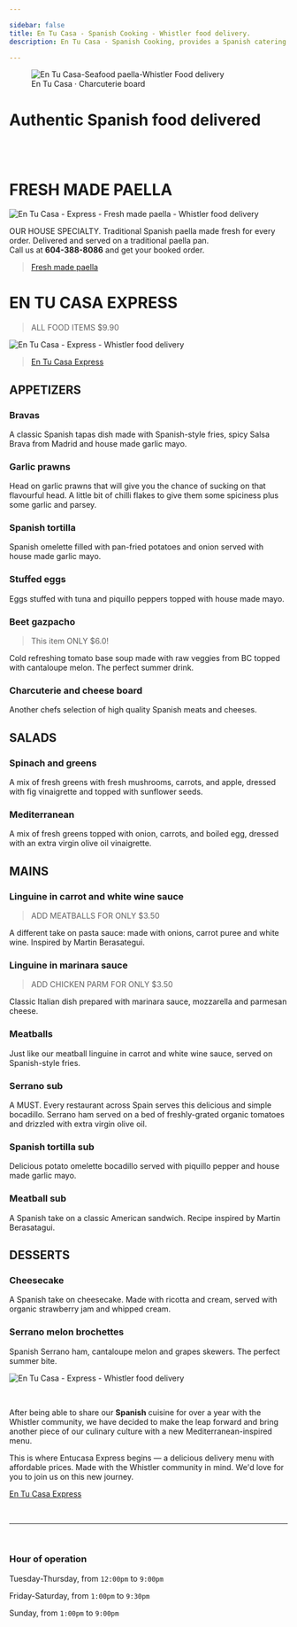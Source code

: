```yaml
---

sidebar: false
title: En Tu Casa - Spanish Cooking - Whistler food delivery.
description: En Tu Casa - Spanish Cooking, provides a Spanish catering service along the Sea to Sky corridor, and a daily food delivery services within Whistler.

---
```

<figure class="full-width-img">
  <img src="/img/home/home-header.jpg" alt="En Tu Casa-Seafood paella-Whistler Food delivery">
  <figcaption>En Tu Casa · Charcuterie board</figcaption>
</figure>

# Authentic Spanish food delivered

<br>
<CallButton/>
<br>

# FRESH MADE PAELLA

![En Tu Casa - Express - Fresh made paella - Whistler food delivery](img/fresh-made-paella/fresh-made-paella.jpg)

OUR HOUSE SPECIALTY. Traditional Spanish paella made fresh for every order. Delivered and served on a traditional paella pan.  
Call us at **604-388-8086** and get your booked order.


> [Fresh made paella](/fresh-made-paella/)

<CallButton/>

# EN TU CASA EXPRESS
> ALL FOOD ITEMS $9.90

![En Tu Casa - Express - Whistler food delivery](/img/home/home-entucasa-express.jpg)

> [En Tu Casa Express](/delivery-menu/)


## APPETIZERS

### Bravas  
A classic Spanish tapas dish made with Spanish-style fries, spicy Salsa Brava from Madrid and house made garlic mayo. 

### Garlic prawns
Head on garlic prawns that will give you the chance of sucking on that flavourful head. A little bit of chilli flakes to give them some spiciness plus some garlic and parsey.

### Spanish tortilla
Spanish omelette filled with pan-fried potatoes and onion served with house made garlic mayo. 

### Stuffed eggs  
Eggs stuffed with tuna and piquillo peppers topped with house made mayo.

### Beet gazpacho 
> This item ONLY $6.0! <Badge text="Awesome" type="success" vertical="top"/> <Badge text="Best Quality" type="warning" vertical="top"/>    

Cold refreshing tomato base soup made with raw veggies from BC topped with cantaloupe melon. The perfect summer drink.

### Charcuterie and cheese board
Another chefs selection of high quality Spanish meats and cheeses.


## SALADS

### Spinach and greens  
A mix of fresh greens with fresh mushrooms, carrots, and apple, dressed with fig vinaigrette and topped with sunflower seeds.
### Mediterranean 
A mix of fresh greens topped with onion, carrots, and boiled egg, dressed with an extra virgin olive oil vinaigrette.


## MAINS

### Linguine in carrot and white wine sauce
> ADD MEATBALLS FOR ONLY $3.50

A different take on pasta sauce: made with onions, carrot puree and white wine. Inspired by Martin Berasategui.

### Linguine in marinara sauce
> ADD CHICKEN PARM FOR ONLY $3.50

Classic Italian dish prepared with marinara sauce, mozzarella and parmesan cheese.

### Meatballs
Just like our meatball linguine in carrot and white wine sauce, served on Spanish-style fries.

### Serrano sub  
A MUST. Every restaurant across Spain serves this delicious and simple bocadillo. Serrano ham served on a bed of freshly-grated organic tomatoes and drizzled with extra virgin olive oil.

### Spanish tortilla sub
Delicious potato omelette bocadillo served with piquillo pepper and house made garlic mayo. 

### Meatball sub
A Spanish take on a classic American sandwich. Recipe inspired by Martin Berasatagui.

## DESSERTS

### Cheesecake
A Spanish take on cheesecake. Made with ricotta and cream, served with organic strawberry jam and whipped cream.
### Serrano melon brochettes
Spanish Serrano ham, cantaloupe melon and grapes skewers. The perfect summer bite.

![En Tu Casa - Express - Whistler food delivery](/img/home/home-entucasa-express.jpg)

<br>



After being able to share our **Spanish** cuisine for over a year with the Whistler community, we have decided to make the leap forward and bring another piece of our culinary culture with a new Mediterranean-inspired menu.
 
This is where Entucasa Express begins — a delicious delivery menu with affordable prices. Made with the Whistler community in mind. We'd love for you to join us on this new journey. 

[En Tu Casa Express](/delivery-menu/)

<br/>

<hr>

<br/>


### Hour of operation  
Tuesday-Thursday, from `12:00pm` to `9:00pm`

Friday-Saturday, from `1:00pm` to `9:30pm`

Sunday, from `1:00pm` to `9:00pm`
